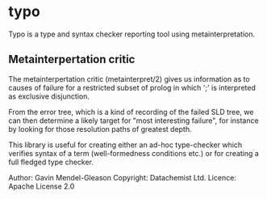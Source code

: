 # typo

Typo is a type and syntax checker reporting tool using metainterpretation.

## Metainterpertation critic 

The metainterpertation critic (metainterpret/2) gives us information
as to causes of failure for a restricted subset of prolog in which ';'
is interpreted as exclusive disjunction.

From the error tree, which is a kind of recording of the failed SLD
tree, we can then determine a likely target for "most interesting
failure", for instance by looking for those resolution paths of
greatest depth.

This library is useful for creating either an ad-hoc type-checker
which verifies syntax of a term (well-formedness conditions etc.) or
for creating a full fledged type checker.

Author: Gavin Mendel-Gleason
Copyright: Datachemist Ltd. 
Licence: Apache License 2.0
